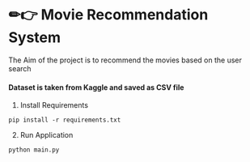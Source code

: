# ✏👉 Movie Recommendation System
The Aim of the project is to recommend the movies based on the user search
#### Dataset is taken from Kaggle and saved as CSV file

1. Install Requirements
```
pip install -r requirements.txt
```
2. Run Application
```
python main.py
```

